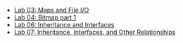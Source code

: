 * [Lab 03: Maps and File I/O](readme/linter.md)
* [Lab 04: Bitmap part 1](readme/bitmap_transformer.md)
* [Lab 06: Inheritance and Interfaces](readme/inheritance.md)
* [Lab 07: Inheritance, Interfaces, and Other Relationships](readme/inheritance2.md)
